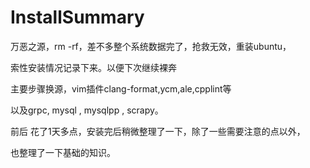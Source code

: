 # InstallSummary

万恶之源，rm -rf，差不多整个系统数据完了，抢救无效，重装ubuntu，

索性安装情况记录下来。以便下次继续裸奔

主要步骤换源，vim插件clang-format,ycm,ale,cpplint等 

以及grpc, mysql , mysqlpp , scrapy。
 
前后 花了1天多点，安装完后稍微整理了一下，除了一些需要注意的点以外，

也整理了一下基础的知识。
 
